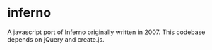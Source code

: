 # inferno
A javascript port of Inferno originally written in 2007.
This codebase depends on jQuery and create.js.

